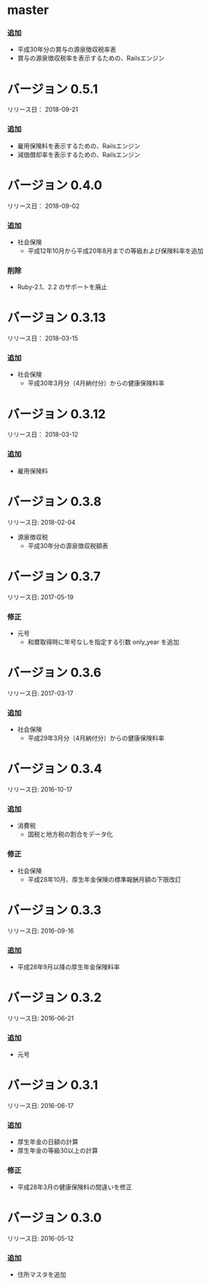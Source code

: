 # master

### 追加
* 平成30年分の賞与の源泉徴収税率表
* 賞与の源泉徴収税率を表示するための、Railsエンジン

# バージョン 0.5.1
リリース日： 2018-09-21

### 追加
* 雇用保険料を表示するための、Railsエンジン
* 減価償却率を表示するための、Railsエンジン

# バージョン 0.4.0
リリース日： 2018-09-02

### 追加
* 社会保険
  * 平成12年10月から平成20年8月までの等級および保険料率を追加

### 削除
* Ruby-2.1、2.2 のサポートを廃止

# バージョン 0.3.13
リリース日： 2018-03-15

### 追加
* 社会保険
  * 平成30年3月分（4月納付分）からの健康保険料率

# バージョン 0.3.12
リリース日： 2018-03-12

### 追加
* 雇用保険料

# バージョン 0.3.8
リリース日: 2018-02-04
* 源泉徴収税
  * 平成30年分の源泉徴収税額表

# バージョン 0.3.7
リリース日: 2017-05-19

### 修正
* 元号
  * 和暦取得時に年号なしを指定する引数 only_year を追加

# バージョン 0.3.6
リリース日: 2017-03-17

### 追加
* 社会保険
  * 平成29年3月分（4月納付分）からの健康保険料率

# バージョン 0.3.4
リリース日: 2016-10-17

### 追加
* 消費税
  * 国税と地方税の割合をデータ化

### 修正
* 社会保険
  * 平成28年10月、厚生年金保険の標準報酬月額の下限改訂

# バージョン 0.3.3
リリース日: 2016-09-16

### 追加
* 平成28年9月以降の厚生年金保険料率

# バージョン 0.3.2
リリース日: 2016-06-21

### 追加
* 元号

# バージョン 0.3.1
リリース日: 2016-06-17

### 追加
* 厚生年金の日額の計算
* 厚生年金の等級30以上の計算

### 修正
* 平成28年3月の健康保険料の間違いを修正

# バージョン 0.3.0
リリース日: 2016-05-12

### 追加
* 住所マスタを追加
